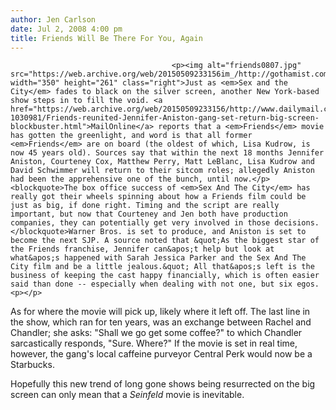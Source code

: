 ```yaml
---
author: Jen Carlson
date: Jul 2, 2008 4:00 pm
title: Friends Will Be There For You, Again
---
```


	
										<p><img alt="friends0807.jpg" src="https://web.archive.org/web/20150509233156im_/http://gothamist.com/attachments/arts_jen/friends0807.jpg" width="350" height="261" class="right">Just as <em>Sex and the City</em> fades to black on the silver screen, another New York-based show steps in to fill the void. <a href="https://web.archive.org/web/20150509233156/http://www.dailymail.co.uk/tvshowbiz/article-1030981/Friends-reunited-Jennifer-Aniston-gang-set-return-big-screen-blockbuster.html">MailOnline</a> reports that a <em>Friends</em> movie has gotten the greenlight, and word is that all former <em>Friends</em> are on board (the oldest of which, Lisa Kudrow, is now 45 years old). Sources say that within the next 18 months Jennifer Aniston, Courteney Cox, Matthew Perry, Matt LeBlanc, Lisa Kudrow and David Schwimmer will return to their sitcom roles; allegedly Aniston had been the apprehensive one of the bunch, until now.</p><blockquote>The box office success of <em>Sex And The City</em> has really got their wheels spinning about how a Friends film could be just as big, if done right. Timing and the script are really important, but now that Courteney and Jen both have production companies, they can potentially get very involved in those decisions.</blockquote>Warner Bros. is set to produce, and Aniston is set to become the next SJP. A source noted that &quot;As the biggest star of the Friends franchise, Jennifer can&apos;t help but look at what&apos;s happened with Sarah Jessica Parker and the Sex And The City film and be a little jealous.&quot; All that&apos;s left is the business of keeping the cast happy financially, which is often easier said than done -- especially when dealing with not one, but six egos.<p></p>

<p>As for where the movie will pick up, likely where it left off. The last line in the show, which ran for ten years, was an exchange between Rachel and Chandler; she asks: &quot;Shall we go get some coffee?&quot; to which Chandler sarcastically responds, &quot;Sure. Where?&quot; If the movie is set in real time, however, the gang&apos;s local caffeine purveyor Central Perk would now be a Starbucks.</p>

<p>Hopefully this new trend of long gone shows being resurrected on the big screen can only mean that a <em>Seinfeld</em> movie is inevitable. </p>					
										
									
				